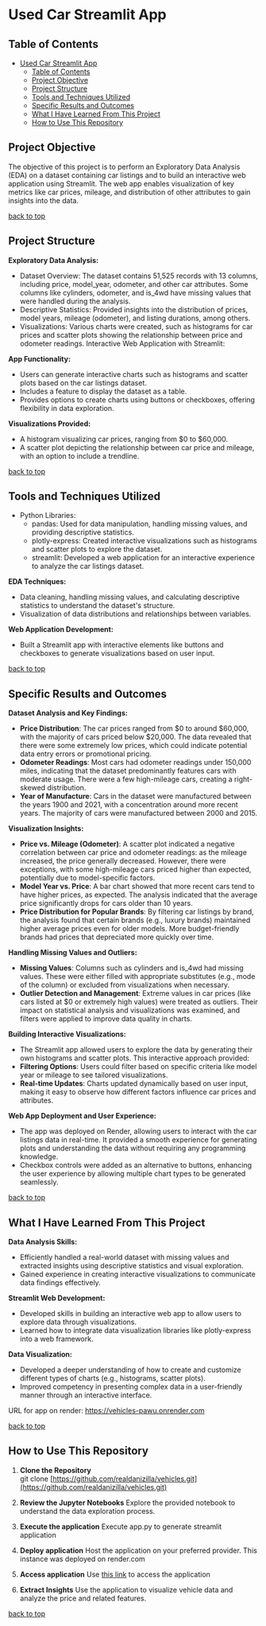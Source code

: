 # Used Car Streamlit App

## Table of Contents
- [Used Car Streamlit App](#used-car-streamlit-app)
  - [Table of Contents](#table-of-contents)
  - [Project Objective](#project-objective)
  - [Project Structure](#project-structure)
  - [Tools and Techniques Utilized](#tools-and-techniques-utilized)
  - [Specific Results and Outcomes](#specific-results-and-outcomes)
  - [What I Have Learned From This Project](#what-i-have-learned-from-this-project)
  - [How to Use This Repository](#how-to-use-this-repository)


## Project Objective
The objective of this project is to perform an Exploratory Data Analysis (EDA) on a dataset containing car listings and to build an interactive web application using Streamlit. The web app enables visualization of key metrics like car prices, mileage, and distribution of other attributes to gain insights into the data.

[back to top](#used-car-streamlit-app)

## Project Structure

**Exploratory Data Analysis:**

- Dataset Overview: The dataset contains 51,525 records with 13 columns, including price, model_year, odometer, and other car attributes. Some columns like cylinders, odometer, and is_4wd have missing values that were handled during the analysis.
- Descriptive Statistics: Provided insights into the distribution of prices, model years, mileage (odometer), and listing durations, among others.
- Visualizations: Various charts were created, such as histograms for car prices and scatter plots showing the relationship between price and odometer readings.
Interactive Web Application with Streamlit:

**App Functionality:**
- Users can generate interactive charts such as histograms and scatter plots based on the car listings dataset.
- Includes a feature to display the dataset as a table.
- Provides options to create charts using buttons or checkboxes, offering flexibility in data exploration.

**Visualizations Provided:**
- A histogram visualizing car prices, ranging from $0 to $60,000.
- A scatter plot depicting the relationship between car price and mileage, with an option to include a trendline.

[back to top](#used-car-streamlit-app)

## Tools and Techniques Utilized
- Python Libraries:
  - pandas: Used for data manipulation, handling missing values, and providing descriptive statistics.
  - plotly-express: Created interactive visualizations such as histograms and scatter plots to explore the dataset.
  - streamlit: Developed a web application for an interactive experience to analyze the car listings dataset.

**EDA Techniques:**

- Data cleaning, handling missing values, and calculating descriptive statistics to understand the dataset's structure.
- Visualization of data distributions and relationships between variables.

**Web Application Development:**
- Built a Streamlit app with interactive elements like buttons and checkboxes to generate visualizations based on user input.

[back to top](#used-car-streamlit-app)

## Specific Results and Outcomes

**Dataset Analysis and Key Findings:**
- **Price Distribution**: The car prices ranged from $0 to around $60,000, with the majority of cars priced below $20,000. The data revealed that there were some extremely low prices, which could indicate potential data entry errors or promotional pricing.
- **Odometer Readings**: Most cars had odometer readings under 150,000 miles, indicating that the dataset predominantly features cars with moderate usage. There were a few high-mileage cars, creating a right-skewed distribution.
- **Year of Manufacture**: Cars in the dataset were manufactured between the years 1900 and 2021, with a concentration around more recent years. The majority of cars were manufactured between 2000 and 2015.

**Visualization Insights:**
- **Price vs. Mileage (Odometer)**: A scatter plot indicated a negative correlation between car price and odometer readings: as the mileage increased, the price generally decreased. However, there were exceptions, with some high-mileage cars priced higher than expected, potentially due to model-specific factors.
- **Model Year vs. Price**: A bar chart showed that more recent cars tend to have higher prices, as expected. The analysis indicated that the average price significantly drops for cars older than 10 years.
- **Price Distribution for Popular Brands**: By filtering car listings by brand, the analysis found that certain brands (e.g., luxury brands) maintained higher average prices even for older models. More budget-friendly brands had prices that depreciated more quickly over time.

**Handling Missing Values and Outliers:**
- **Missing Values**: Columns such as cylinders and is_4wd had missing values. These were either filled with appropriate substitutes (e.g., mode of the column) or excluded from visualizations when necessary.
- **Outlier Detection and Management**: Extreme values in car prices (like cars listed at $0 or extremely high values) were treated as outliers. Their impact on statistical analysis and visualizations was examined, and filters were applied to improve data quality in charts.

**Building Interactive Visualizations:**
- The Streamlit app allowed users to explore the data by generating their own histograms and scatter plots. This interactive approach provided:
- **Filtering Options**: Users could filter based on specific criteria like model year or mileage to see tailored visualizations.
- **Real-time Updates**: Charts updated dynamically based on user input, making it easy to observe how different factors influence car prices and attributes.

**Web App Deployment and User Experience:**
- The app was deployed on Render, allowing users to interact with the car listings data in real-time. It provided a smooth experience for generating plots and understanding the data without requiring any programming knowledge.
- Checkbox controls were added as an alternative to buttons, enhancing the user experience by allowing multiple chart types to be generated seamlessly.

[back to top](#used-car-streamlit-app)

## What I Have Learned From This Project

**Data Analysis Skills:**
- Efficiently handled a real-world dataset with missing values and extracted insights using descriptive statistics and visual exploration.
- Gained experience in creating interactive visualizations to communicate data findings effectively.

**Streamlit Web Development:**
- Developed skills in building an interactive web app to allow users to explore data through visualizations.
- Learned how to integrate data visualization libraries like plotly-express into a web framework.

**Data Visualization:**
- Developed a deeper understanding of how to create and customize different types of charts (e.g., histograms, scatter plots).
- Improved competency in presenting complex data in a user-friendly manner through an interactive interface.

URL for app on render: https://vehicles-pawu.onrender.com

[back to top](#used-car-streamlit-app)

## How to Use This Repository

1. **Clone the Repository**<br>
git clone [https://github.com/realdanizilla/vehicles.git](https://github.com/realdanizilla/vehicles.git)

2. **Review the Jupyter Notebooks**
Explore the provided notebook to understand the data exploration process.

3. **Execute the application**
Execute app.py to generate streamlit application

4. **Deploy application**
Host the application on your preferred provider. This instance was deployed on render.com

5. **Access application**
Use [this link](https://vehicles-pawu.onrender.com) to access the application

6. **Extract Insights**
Use the application to visualize vehicle data and analyze the price and related features.


[back to top](#used-car-streamlit-app)
